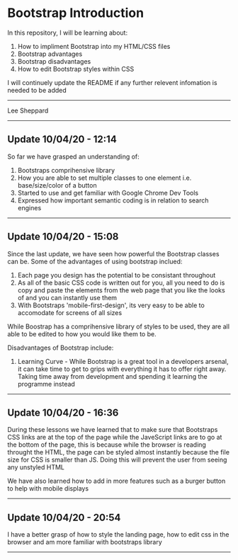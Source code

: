 # Bootstrap Introduction

In this repository, I will be learning about:

1. How to impliment Bootstrap into my HTML/CSS files
2. Bootstrap advantages
3. Bootstrap disadvantages
4. How to edit Bootstrap styles within CSS


I will continuely update the README if any further relevent infomation is needed to be added

----------
Lee Sheppard

----------

## Update 10/04/20 - 12:14

So far we have grasped an understanding of:

1. Bootstraps comprihensive library
2. How you are able to set multiple classes to one element i.e. base/size/color of a button
3. Started to use and get familiar with Google Chrome Dev Tools
4. Expressed how important semantic coding is in relation to search engines

----

## Update 10/04/20 - 15:08

Since the last update, we have seen how powerful the Bootstrap classes can be. Some of the advantages of using bootstrap inclued:

1. Each page you design has the potential to be consistant throughout
2. As all of the basic CSS code is written out for you, all you need to do is copy and paste the elements from the web page that you like the looks of and you can instantly use them
3. With Bootstraps 'mobile-first-design', its very easy to be able to accomodate for screens of all sizes

While Boostrap has a comprihensive library of styles to be used, they are all able to be edited to how you would like them to be. 

Disadvantages of Bootstrap include:

1. Learning Curve - While Bootstrap is a great tool in a developers arsenal, it can take time to get to grips with everything it has to offer right away. Taking time away from development and spending it learning the programme instead

--- 

## Update 10/04/20 - 16:36

During these lessons we have learned that to make sure that Bootstraps CSS links are at the top of the page while the JaveScript links are to go at the bottom of the page, this is because while the browser is reading throught the HTML, the page can be styled almost instantly because the file size for CSS is smaller than JS. Doing this will prevent the user from seeing any unstyled HTML

We have also learned how to add in more features such as a burger button to help with mobile displays

---
## Update 10/04/20 - 20:54

I have a better grasp of how to style the landing page, how to edit css in the browser and am more familiar with bootstraps library

---